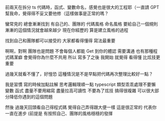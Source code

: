 前兩天在拆分 ts 代碼時，函式、變數命名，感覺也是很大的工程耶（一直請 GPT 幫我命，覺得得不妥又要他修（這樣做事是正常的嗎？

蠻常見的
總會漸漸找到
有自己的、團隊的
代碼風格
命名風格
要給自己一個規則
漸漸的這個情況就會越來越少
現在你經歷的 算是建立風格的過程

找到自己和團隊都可以接受的
大家都看得懂得 寫法最重要

啊啊，對啊
團隊也是問題
不會每個人都能 Get 到你的體認
需要溝通
也有那種程式碼潔癖
會覺得你為什麼不共用
所以  寫多了之後
我開始 就覺得
看得懂  比炫技更重要




過幾天就看不懂了，好惶恐
這種情況是不是早點把代碼再次整理比較好一點？

我是習慣  寫的時候加點註解
思考邏輯理順一點
typescript 類型乖乖處理不要懶
變數 函式 盡量不要用縮寫
盡量拉高可讀性
不要為了炫技 搞得很複雜
可以很大部分降低你遇到的這個問題

然後
過幾天回頭看自己得程式碼
覺得自己弄得跟大便一樣
這是很正常的
代表你一直在進步
(前提是  有按照自己、團隊的風格穩穩的發揮